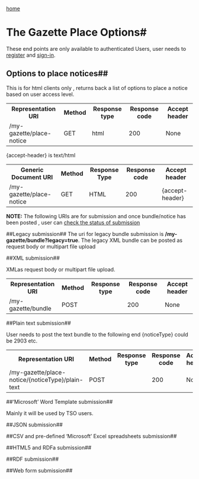 [home](../home.md)
# The Gazette Place Options#

These end points are only available to authenticated Users, user needs  to [register](../authentication/registration.md) and [sign-in](../authentication/sign-in.md).


## Options to place notices##

This is for html clients only , returns back a list of options to place a notice based on user access level.
<table>
<tr>
	<th>Representation URI</th>
	<th>Method</th>
	<th>Response type</th>
	<th>Response code</th>
	<th>Accept header​</th>
</tr>
<tr>
	<td>/my-gazette/place-notice</td>
	<td>GET</td>
	<td>html</td>
	<td>200</td>
	<td>None</td>
</tr>
</table>

{accept-header} is text/html

<table>
<tr>
	<th>Generic Document URI</th>
	<th>Method</th>
	<th>Response Type</th>
	<th>Response code</th>
	<th>Accept header​</th>
</tr>
<tr>
	<td>/my-gazette/place-notice</td>
	<td>GET</td>
	<td>HTML</td>
	<td>200</td>
	<td>{accept-header}</td>
</tr>
</table>

**NOTE:** The following URIs are for submission and once bundle/notice has been posted , user can   [check the status of submission](notice-submissions.md)

##Legacy submission##
The uri for legacy bundle submission is **/my-gazette/bundle?legacy=true**.
The legacy XML bundle can be posted as request body or multipart file upload

##XML submission##

XMLas request body or multipart file upload.
<table>
<tr>
	<th>Representation URI</th>
	<th>Method</th>
	<th>Response type</th>
	<th>Response code</th>
	<th>Accept header​</th>
</tr>
<tr>
	<td>/my-gazette/bundle</td>
	<td>POST</td>
	<td></td>
	<td>200</td>
	<td>None</td>
</tr>
</table>



##Plain text submission##

User needs to post the text bundle to the following end 
{noticeType} could be 2903 etc.
<table>
<tr>
	<th>Representation URI</th>
	<th>Method</th>
	<th>Response type</th>
	<th>Response code</th>
	<th>Accept header​</th>
</tr>
<tr>
	<td>/my-gazette/place-notice/{noticeType}/plain-text</td>
	<td>POST</td>
	<td></td>
	<td>200</td>
	<td>None</td>
</tr>
</table>

##‘Microsoft’ Word Template submission##

Mainly it will be used by TSO users.


##JSON submission##


##CSV and pre-defined ‘Microsoft’ Excel spreadsheets submission##


##HTML5 and RDFa submission##

##RDF submission##

##Web form submission##